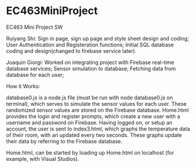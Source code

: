 # EC463MiniProject
EC463 Mini Project SW

Ruiyang Shi:
Sign in page, sign up page and style sheet design and coding;
User Authentication and Registeration functions;
Initial SQL database coding and design(changed to firebase service later).

Joaquin Giorgi: 
Worked on integrating project with Firebase real-time database services;
Sensor simulation to database;
Fetching data from database for each user;

How it Works:

database0.js is a node.js file (must be run with node database0.js on terminal), which serves to simulate the sensor values for each user. These randomized sensor values are stored on the Firebase database. Home.html provides the login and register prompts, which create a new user with a username and password on Firebase. Having logged on, or setup an account, the user is sent to index3.html, which graphs the temperature data of their room, with an updated every two seconds. These graphs update their data by referring to the Firebase database. 

Home.html, can be started by loading up Home.html on localhost (for example, with Visual Studios).

